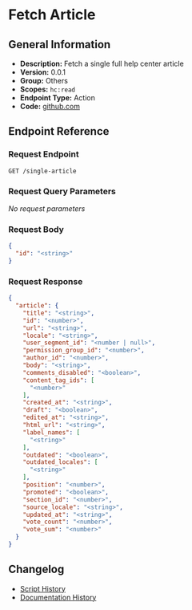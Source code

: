# Fetch Article

## General Information

- **Description:** Fetch a single full help center article
- **Version:** 0.0.1
- **Group:** Others
- **Scopes:** `hc:read`
- **Endpoint Type:** Action
- **Code:** [github.com](https://github.com/NangoHQ/integration-templates/tree/main/integrations/zendesk/actions/fetch-article.ts)


## Endpoint Reference

### Request Endpoint

`GET /single-article`

### Request Query Parameters

_No request parameters_

### Request Body

```json
{
  "id": "<string>"
}
```

### Request Response

```json
{
  "article": {
    "title": "<string>",
    "id": "<number>",
    "url": "<string>",
    "locale": "<string>",
    "user_segment_id": "<number | null>",
    "permission_group_id": "<number>",
    "author_id": "<number>",
    "body": "<string>",
    "comments_disabled": "<boolean>",
    "content_tag_ids": [
      "<number>"
    ],
    "created_at": "<string>",
    "draft": "<boolean>",
    "edited_at": "<string>",
    "html_url": "<string>",
    "label_names": [
      "<string>"
    ],
    "outdated": "<boolean>",
    "outdated_locales": [
      "<string>"
    ],
    "position": "<number>",
    "promoted": "<boolean>",
    "section_id": "<number>",
    "source_locale": "<string>",
    "updated_at": "<string>",
    "vote_count": "<number>",
    "vote_sum": "<number>"
  }
}
```

## Changelog

- [Script History](https://github.com/NangoHQ/integration-templates/commits/main/integrations/zendesk/actions/fetch-article.ts)
- [Documentation History](https://github.com/NangoHQ/integration-templates/commits/main/integrations/zendesk/actions/fetch-article.md)

<!-- END  GENERATED CONTENT -->

